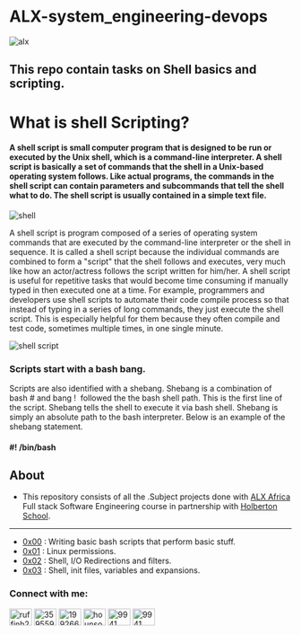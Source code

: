 # ALX-system_engineering-devops

![alx](https://user-images.githubusercontent.com/110563322/187611536-93373cfb-4350-4351-acf5-d1b081a13987.jpeg)


## This repo contain tasks on Shell basics and scripting.

# What is shell Scripting?
#### A shell script is small computer program that is designed to be run or executed by the Unix shell, which is a command-line interpreter. A shell script is basically a set of commands that the shell in a Unix-based operating system follows. Like actual programs, the commands in the shell script can contain parameters and subcommands that tell the shell what to do. The shell script is usually contained in a simple text file. 

![shell](https://user-images.githubusercontent.com/110563322/187611911-1204f46c-de58-4288-b47c-5180b87153ef.jpeg)

A shell script is program composed of a series of operating system commands that are executed by the command-line interpreter or the shell in sequence. It is called a shell script because the individual commands are combined to form a "script" that the shell follows and executes, very much like how an actor/actress follows the script written for him/her. 
A shell script is useful for repetitive tasks that would become time consuming if manually typed in then executed one at a time. For example, programmers and developers use shell scripts to automate their code compile process so that instead of typing in a series of long commands, they just execute the shell script. This is especially helpful for them because they often compile and test code, sometimes multiple times, in one single minute.

![shell script](https://user-images.githubusercontent.com/110920067/188408767-ec89e154-e822-4c5a-b411-2cfc1363e7f5.png)


### Scripts start with a bash bang.
Scripts are also identified with a shebang. Shebang is a combination of bash # and bang !  followed the the bash shell path. This is the first line of the script. Shebang tells the shell to execute it via bash shell. Shebang is simply an absolute path to the bash interpreter.
Below is an example of the shebang statement.


#### #! /bin/bash

## About

- This repository consists of all the .Subject projects done with [ALX Africa](https://www.alxafrica.com/) Full stack Software Engineering course in partnership with [Holberton School](https://www.holbertonschool.com/).

---

- [0x00](./0x00-shell_basics) : Writing basic bash scripts that perform basic stuff.
- [0x01](./0x01-shell_permissions) : Linux permissions.
- [0x02](./0x02-shell_redirections) : Shell, I/O Redirections and filters.
- [0x03](./0x03-shell_variables_expansions) : Shell, init files, variables and expansions.












<h3 align="left">Connect with me:</h3>
<p align="left">
<a href="https://twitter.com/ruffinh22" target="blank"><img align="center" src="https://raw.githubusercontent.com/rahuldkjain/github-profile-readme-generator/master/src/images/icons/Social/twitter.svg" alt="ruffinh22" height="30" width="40" /></a>
<a href="https://linkedin.com/in/ruffin-hounsounnon-359559244" target="blank"><img align="center" src="https://raw.githubusercontent.com/rahuldkjain/github-profile-readme-generator/master/src/images/icons/Social/linked-in-alt.svg" alt="359559244" height="30" width="40" /></a>
<a href="https://stackoverflow.com/users/19926628/ruffinh22" target="blank"><img align="center" src="https://raw.githubusercontent.com/rahuldkjain/github-profile-readme-generator/master/src/images/icons/Social/stack-overflow.svg" alt="19926628" height="30" width="40" /></a>
<a href="https://instagram.com/hounsounnonruffin" target="blank"><img align="center" src="https://raw.githubusercontent.com/rahuldkjain/github-profile-readme-generator/master/src/images/icons/Social/instagram.svg" alt="hounsounnonruffin" height="30" width="40" /></a>
<a href="https://discord.gg/9941" target="blank"><img align="center" src="https://raw.githubusercontent.com/rahuldkjain/github-profile-readme-generator/master/src/images/icons/Social/discord.svg" alt="9941" height="30" width="40" /></a>
<a href="https://wa.me/22994509844" target="blank"><img align="center" src="https://raw.githubusercontent.com/rahuldkjain/github-profile-readme-generator/master/src/images/icons/Social/whatsapp.svg" alt="9941" height="30" width="40" /></a>
</p>


